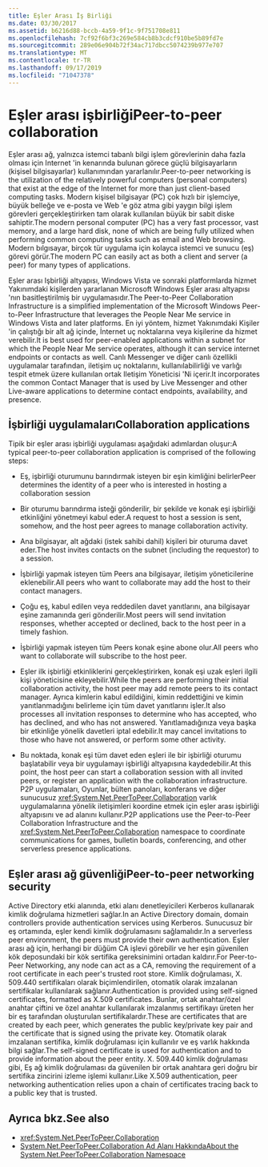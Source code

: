 ```yaml
---
title: Eşler Arası İş Birliği
ms.date: 03/30/2017
ms.assetid: b6216d88-bccb-4a59-9f1c-9f751708e811
ms.openlocfilehash: 7cf92f6bf3c269e584cb8b3cdcf910be5b89fd7e
ms.sourcegitcommit: 289e06e904b72f34ac717dbcc5074239b977e707
ms.translationtype: MT
ms.contentlocale: tr-TR
ms.lasthandoff: 09/17/2019
ms.locfileid: "71047378"
---
```

# <a name="peer-to-peer-collaboration"></a><span data-ttu-id="c0363-102">Eşler arası işbirliği</span><span class="sxs-lookup"><span data-stu-id="c0363-102">Peer-to-peer collaboration</span></span>

<span data-ttu-id="c0363-103">Eşler arası ağ, yalnızca istemci tabanlı bilgi işlem görevlerinin daha fazla olması için Internet 'in kenarında bulunan görece güçlü bilgisayarların (kişisel bilgisayarlar) kullanımından yararlanılır.</span><span class="sxs-lookup"><span data-stu-id="c0363-103">Peer-to-peer networking is the utilization of the relatively powerful computers (personal computers) that exist at the edge of the Internet for more than just client-based computing tasks.</span></span> <span data-ttu-id="c0363-104">Modern kişisel bilgisayar (PC) çok hızlı bir işlemciye, büyük belleğe ve e-posta ve Web 'e göz atma gibi yaygın bilgi işlem görevleri gerçekleştirirken tam olarak kullanılan büyük bir sabit diske sahiptir.</span><span class="sxs-lookup"><span data-stu-id="c0363-104">The modern personal computer (PC) has a very fast processor, vast memory, and a large hard disk, none of which are being fully utilized when performing common computing tasks such as email and Web browsing.</span></span> <span data-ttu-id="c0363-105">Modern bılgısayar, birçok tür uygulama için kolayca istemci ve sunucu (eş) görevi görür.</span><span class="sxs-lookup"><span data-stu-id="c0363-105">The modern PC can easily act as both a client and server (a peer) for many types of applications.</span></span>  
  
<span data-ttu-id="c0363-106">Eşler arası Işbirliği altyapısı, Windows Vista ve sonraki platformlarda hizmet Yakınımdaki kişilerden yararlanan Microsoft Windows Eşler arası altyapısı 'nın basitleştirilmiş bir uygulamasıdır.</span><span class="sxs-lookup"><span data-stu-id="c0363-106">The Peer-to-Peer Collaboration Infrastructure is a simplified implementation of the Microsoft Windows Peer-to-Peer Infrastructure that leverages the People Near Me service in Windows Vista and later platforms.</span></span> <span data-ttu-id="c0363-107">En iyi yöntem, hizmet Yakınımdaki Kişiler 'in çalıştığı bir alt ağ içinde, İnternet uç noktalarına veya kişilerine da hizmet verebilir.</span><span class="sxs-lookup"><span data-stu-id="c0363-107">It is best used for peer-enabled applications within a subnet for which the People Near Me service operates, although it can service internet endpoints or contacts as well.</span></span> <span data-ttu-id="c0363-108">Canlı Messenger ve diğer canlı özellikli uygulamalar tarafından, iletişim uç noktalarını, kullanılabilirliği ve varlığı tespit etmek üzere kullanılan ortak Iletişim Yöneticisi 'Ni içerir.</span><span class="sxs-lookup"><span data-stu-id="c0363-108">It incorporates the common Contact Manager that is used by Live Messenger and other Live-aware applications to determine contact endpoints, availability, and presence.</span></span>  
  
## <a name="collaboration-applications"></a><span data-ttu-id="c0363-109">İşbirliği uygulamaları</span><span class="sxs-lookup"><span data-stu-id="c0363-109">Collaboration applications</span></span>

 <span data-ttu-id="c0363-110">Tipik bir eşler arası işbirliği uygulaması aşağıdaki adımlardan oluşur:</span><span class="sxs-lookup"><span data-stu-id="c0363-110">A typical peer-to-peer collaboration application is comprised of the following steps:</span></span>  
  
- <span data-ttu-id="c0363-111">Eş, işbirliği oturumunu barındırmak isteyen bir eşin kimliğini belirler</span><span class="sxs-lookup"><span data-stu-id="c0363-111">Peer determines the identity of a peer who is interested in hosting a collaboration session</span></span>  
  
- <span data-ttu-id="c0363-112">Bir oturumu barındırma isteği gönderilir, bir şekilde ve konak eşi işbirliği etkinliğini yönetmeyi kabul eder.</span><span class="sxs-lookup"><span data-stu-id="c0363-112">A request to host a session is sent, somehow, and the host peer agrees to manage collaboration activity.</span></span>  
  
- <span data-ttu-id="c0363-113">Ana bilgisayar, alt ağdaki (istek sahibi dahil) kişileri bir oturuma davet eder.</span><span class="sxs-lookup"><span data-stu-id="c0363-113">The host invites contacts on the subnet (including the requestor) to a session.</span></span>  
  
- <span data-ttu-id="c0363-114">İşbirliği yapmak isteyen tüm Peers ana bilgisayar, iletişim yöneticilerine eklenebilir.</span><span class="sxs-lookup"><span data-stu-id="c0363-114">All peers who want to collaborate may add the host to their contact managers.</span></span>  
  
- <span data-ttu-id="c0363-115">Çoğu eş, kabul edilen veya reddedilen davet yanıtlarını, ana bilgisayar eşine zamanında geri gönderilir.</span><span class="sxs-lookup"><span data-stu-id="c0363-115">Most peers will send invitation responses, whether accepted or declined, back to the host peer in a timely fashion.</span></span>  
  
- <span data-ttu-id="c0363-116">İşbirliği yapmak isteyen tüm Peers konak eşine abone olur.</span><span class="sxs-lookup"><span data-stu-id="c0363-116">All peers who want to collaborate will subscribe to the host peer.</span></span>  
  
- <span data-ttu-id="c0363-117">Eşler ilk işbirliği etkinliklerini gerçekleştirirken, konak eşi uzak eşleri ilgili kişi yöneticisine ekleyebilir.</span><span class="sxs-lookup"><span data-stu-id="c0363-117">While the peers are performing their initial collaboration activity, the host peer may add remote peers to its contact manager.</span></span> <span data-ttu-id="c0363-118">Ayrıca kimlerin kabul edildiğini, kimin reddettiğini ve kimin yanıtlanmadığını belirleme için tüm davet yanıtlarını işler.</span><span class="sxs-lookup"><span data-stu-id="c0363-118">It also processes all invitation responses to determine who has accepted, who has declined, and who has not answered.</span></span>  <span data-ttu-id="c0363-119">Yanıtlamadığınıza veya başka bir etkinliğe yönelik davetleri iptal edebilir.</span><span class="sxs-lookup"><span data-stu-id="c0363-119">It may cancel invitations to those who have not answered, or perform some other activity.</span></span>  
  
- <span data-ttu-id="c0363-120">Bu noktada, konak eşi tüm davet eden eşleri ile bir işbirliği oturumu başlatabilir veya bir uygulamayı işbirliği altyapısına kaydedebilir.</span><span class="sxs-lookup"><span data-stu-id="c0363-120">At this point, the host peer can start a collaboration session with all invited peers, or register an application with the collaboration infrastructure.</span></span>  <span data-ttu-id="c0363-121">P2P uygulamaları, Oyunlar, bülten panoları, konferans ve diğer sunucusuz <xref:System.Net.PeerToPeer.Collaboration> varlık uygulamalarına yönelik iletişimleri koordine etmek için eşler arası işbirliği altyapısını ve ad alanını kullanır.</span><span class="sxs-lookup"><span data-stu-id="c0363-121">P2P applications use the Peer-to-Peer Collaboration Infrastructure and the <xref:System.Net.PeerToPeer.Collaboration> namespace to coordinate communications for games, bulletin boards, conferencing, and other serverless presence applications.</span></span>  
  
## <a name="peer-to-peer-networking-security"></a><span data-ttu-id="c0363-122">Eşler arası ağ güvenliği</span><span class="sxs-lookup"><span data-stu-id="c0363-122">Peer-to-peer networking security</span></span>  

 <span data-ttu-id="c0363-123">Active Directory etki alanında, etki alanı denetleyicileri Kerberos kullanarak kimlik doğrulama hizmetleri sağlar.</span><span class="sxs-lookup"><span data-stu-id="c0363-123">In an Active Directory domain, domain controllers provide authentication services using Kerberos.</span></span> <span data-ttu-id="c0363-124">Sunucusuz bir eş ortamında, eşler kendi kimlik doğrulamasını sağlamalıdır.</span><span class="sxs-lookup"><span data-stu-id="c0363-124">In a serverless peer environment, the peers must provide their own authentication.</span></span> <span data-ttu-id="c0363-125">Eşler arası ağ için, herhangi bir düğüm CA işlevi görebilir ve her eşin güvenilen kök deposundaki bir kök sertifika gereksinimini ortadan kaldırır.</span><span class="sxs-lookup"><span data-stu-id="c0363-125">For Peer-to-Peer Networking, any node can act as a CA, removing the requirement of a root certificate in each peer's trusted root store.</span></span> <span data-ttu-id="c0363-126">Kimlik doğrulaması, X. 509.440 sertifikaları olarak biçimlendirilen, otomatik olarak imzalanan sertifikalar kullanılarak sağlanır.</span><span class="sxs-lookup"><span data-stu-id="c0363-126">Authentication is provided using self-signed certificates, formatted as X.509 certificates.</span></span> <span data-ttu-id="c0363-127">Bunlar, ortak anahtar/özel anahtar çiftini ve özel anahtar kullanılarak imzalanmış sertifikayı üreten her bir eş tarafından oluşturulan sertifikalardır.</span><span class="sxs-lookup"><span data-stu-id="c0363-127">These are certificates that are created by each peer, which generates the public key/private key pair and the certificate that is signed using the private key.</span></span> <span data-ttu-id="c0363-128">Otomatik olarak imzalanan sertifika, kimlik doğrulaması için kullanılır ve eş varlık hakkında bilgi sağlar.</span><span class="sxs-lookup"><span data-stu-id="c0363-128">The self-signed certificate is used for authentication and to provide information about the peer entity.</span></span> <span data-ttu-id="c0363-129">X. 509.440 kimlik doğrulaması gibi, Eş ağ kimlik doğrulaması da güvenilen bir ortak anahtara geri doğru bir sertifika zincirini izleme işlemi kullanır.</span><span class="sxs-lookup"><span data-stu-id="c0363-129">Like X.509 authentication, peer networking authentication relies upon a chain of certificates tracing back to a public key that is trusted.</span></span>  
  
## <a name="see-also"></a><span data-ttu-id="c0363-130">Ayrıca bkz.</span><span class="sxs-lookup"><span data-stu-id="c0363-130">See also</span></span>

- <xref:System.Net.PeerToPeer.Collaboration>
- [<span data-ttu-id="c0363-131">System.Net.PeerToPeer.Collaboration Ad Alanı Hakkında</span><span class="sxs-lookup"><span data-stu-id="c0363-131">About the System.Net.PeerToPeer.Collaboration Namespace</span></span>](about-the-system-net-peertopeer-collaboration-namespace.md)

